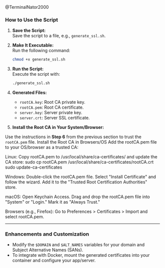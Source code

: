 @TerminalNator2000

### **How to Use the Script**  
1. **Save the Script:**  
   Save the script to a file, e.g., `generate_ssl.sh`.

2. **Make It Executable:**  
   Run the following command:  
   ```bash
   chmod +x generate_ssl.sh
   ```

3. **Run the Script:**  
   Execute the script with:  
   ```bash
   ./generate_ssl.sh
   ```

4. **Generated Files:**  
   - `rootCA.key`: Root CA private key.  
   - `rootCA.pem`: Root CA certificate.  
   - `server.key`: Server private key.  
   - `server.crt`: Server SSL certificate.

5. **Install the Root CA in Your System/Browser:**  

Use the instructions in **Step 6** from the previous section to trust the `rootCA.pem` file.
Install the Root CA in Browsers/OS
Add the rootCA.pem file to your OS/browser as a trusted CA:

Linux:
Copy rootCA.pem to /usr/local/share/ca-certificates/ and update the CA store:
sudo cp rootCA.pem /usr/local/share/ca-certificates/rootCA.crt
sudo update-ca-certificates

Windows:
Double-click the rootCA.pem file.
Select "Install Certificate" and follow the wizard.
Add it to the "Trusted Root Certification Authorities" store.

macOS:
Open Keychain Access.
Drag and drop the rootCA.pem file into "System" or "Login."
Mark it as "Always Trust."

Browsers (e.g., Firefox):
Go to Preferences > Certificates > Import and select rootCA.pem.

---

### **Enhancements and Customization**
- Modify the `$DOMAIN` and `$ALT_NAMES` variables for your domain and Subject Alternative Names (SANs).
- To integrate with Docker, mount the generated certificates into your container and configure your app/server.

